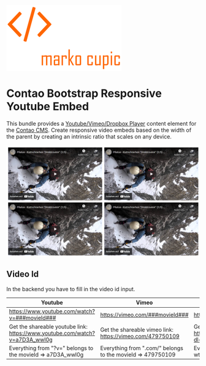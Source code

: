 ![Logo](https://github.com/markocupic/markocupic/blob/main/logo.png)

# Contao Bootstrap Responsive Youtube Embed
This bundle provides a [Youtube/Vimeo/Dropbox Player](https://getbootstrap.com/docs/5.2/helpers/ratio/#example) content element for the [Contao CMS](https://contao.org/).
Create responsive video embeds based on the width of the parent by creating an intrinsic ratio that scales on any device.

![Frontend](docs/images/frontend.png)

## Video Id
In the backend you have to fill in the video id input.

| Youtube                                                                     | Vimeo                                                       | Dropbox                                                                                           |
|-----------------------------------------------------------------------------|-------------------------------------------------------------|---------------------------------------------------------------------------------------------------|
| https://www.youtube.com/watch?v=###movieId###                               | https://vimeo.com/###movieId###                             | https://dl.dropboxusercontent.com/s/###movieId###                                                 |
| Get the shareable youtube link: https://www.youtube.com/watch?v=a7D3A_wwl0g | Get the shareable vimeo link: https://vimeo.com/479750109   | Get the shareabe dropbox link: https://dl.dropboxusercontent.com/s/wtx6x44y61wsxj/sample.mp4?dl=0 |
| Everything from "?v=" belongs to the movieId => a7D3A_wwl0g                | Everything from ".com/" belongs to the movieId => 479750109 | Everything from ".com/s/" belongs to the movieId => wtx6x44y61wsxj/sample.mp4?dl=0                |
